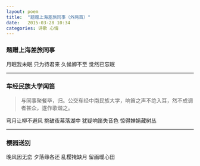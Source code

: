 ```yaml
---
layout: poem
title:  "题赠上海差旅同事（外两首）"
date:   2015-03-28 10:34
categories: 诗歌 心情
---
```


### 题赠上海差旅同事

月眠我未眠
只为待君来
久候卿不至
觉然已忘眠

---

### 车经民族大学闻笛

> 与同事聚餐毕，归。公交车经中南民族大学，响笛之声不绝入耳，然不成调者甚众，遂作歌谐之。

弯月让柳不避风
挑破夜幕落湖中
犹疑响笛失音色
惊得婵娟藏树丛

---

### 樱园送别

晚风因无峦
夕落缘各还
乱樱掩缺月
留画暖心田